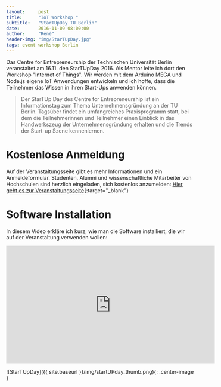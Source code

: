 ```yaml
---
layout:     post
title:      "IoT Workshop "
subtitle:   "StarTUpDay TU Berlin"
date:       2016-11-09 08:00:00
author:     "René"
header-img: "img/StarTUpDay.jpg"
tags: event workshop Berlin
---
```


Das Centre for Entrepreneurship der Technischen Universität Berlin veranstaltet am 16.11. den StarTUpDay 2016. Als Mentor leite ich dort den Workshop "Internet of Things".
Wir werden mit dem Arduino MEGA und Node.js eigene IoT Anwendungen entwickeln und ich hoffe, dass die Teilnehmer das Wissen in ihren Start-Ups anwenden können.

> Der StarTUp Day des Centre for Entrepreneurship ist ein Informationstag zum Thema Unternehmensgründung an der TU Berlin. Tagsüber findet ein umfangreiches Praxisprogramm statt, bei dem die Teilnehmerinnen und Teilnehmer einen Einblick in das Handwerkszeug der Unternehmensgründung erhalten und die Trends der Start-up Szene kennenlernen.

# Kostenlose Anmeldung
Auf der Veranstaltungsseite gibt es mehr Informationen und ein Anmeldeformular. Studenten, Alumni und wissenschaftliche Mitarbeiter von Hochschulen sind herzlich eingeladen, sich kostenlos anzumelden:
[Hier geht es zur Veranstaltungsseite](http://www.entrepreneurship.tu-berlin.de/menue/start_ups_events/veranstaltungen/startup_day/){:target="_blank"}


# Software Installation

In diesem Video erkläre ich kurz, wie man die Software installiert, die wir auf der Veranstaltung verwenden wollen:
<div class="videoWrapper">
<iframe width="560" height="315" src="https://www.youtube.com/embed/7TH6EAMk44g" frameborder="0" allowfullscreen></iframe>
</div>

![StarTUpDay]({{ site.baseurl }}/img/startUPday_thumb.png){: .center-image }
